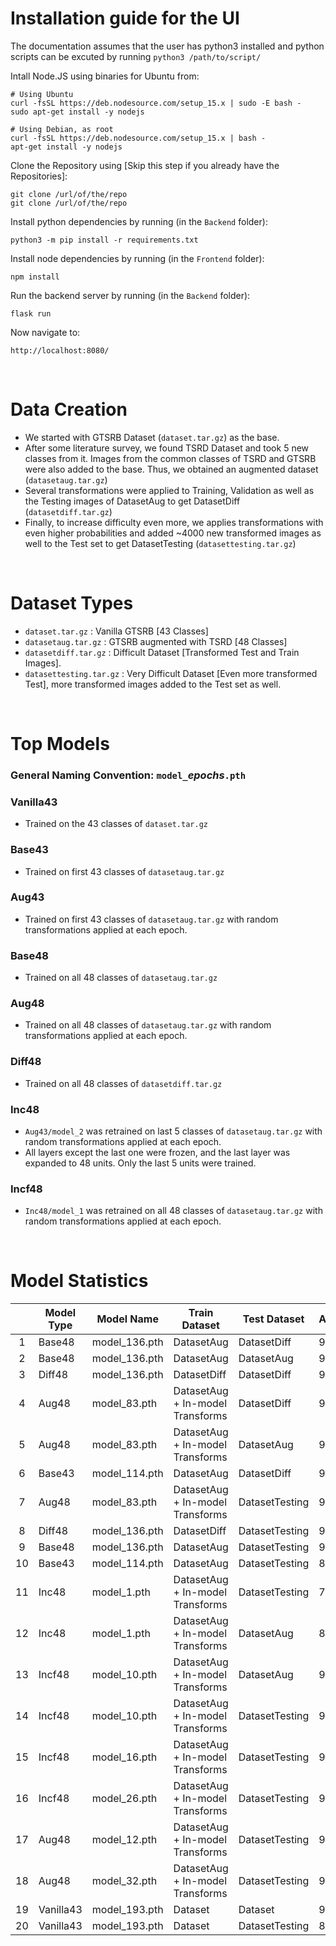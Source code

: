 # Installation guide for the UI

The documentation assumes that the user has python3 installed and python scripts can be excuted by running ```python3 /path/to/script/```

Intall Node.JS using binaries for Ubuntu from:

```
# Using Ubuntu
curl -fsSL https://deb.nodesource.com/setup_15.x | sudo -E bash -
sudo apt-get install -y nodejs

# Using Debian, as root
curl -fsSL https://deb.nodesource.com/setup_15.x | bash -
apt-get install -y nodejs
```

Clone the Repository using [Skip this step if you already have the Repositories]:
```
git clone /url/of/the/repo
git clone /url/of/the/repo
```

Install python dependencies by running (in the ```Backend``` folder):
```
python3 -m pip install -r requirements.txt
```

Install node dependencies by running (in the ```Frontend``` folder):
```
npm install
```

Run the backend server by running (in the ```Backend``` folder):
```
flask run
```

Now navigate to:
```
http://localhost:8080/
```

<br/>

# Data Creation

* We started with GTSRB Dataset (```dataset.tar.gz```) as the base.
* After some literature survey, we found TSRD Dataset and took 5 new classes from it. Images from the common classes of TSRD and GTSRB were also added to the base. Thus, we obtained an augmented dataset (```datasetaug.tar.gz```)
* Several transformations were applied to Training, Validation as well as the Testing images of DatasetAug to get DatasetDiff (```datasetdiff.tar.gz```)
* Finally, to increase difficulty even more, we applies transformations with even higher probabilities and added ~4000 new transformed images as well to the Test set to get DatasetTesting (```datasettesting.tar.gz```)

<br/>

# Dataset Types

* ```dataset.tar.gz``` : Vanilla GTSRB [43 Classes]
* ```datasetaug.tar.gz``` : GTSRB augmented with TSRD [48 Classes]
* ```datasetdiff.tar.gz``` : Difficult Dataset [Transformed Test and Train Images].
* ```datasettesting.tar.gz``` : Very Difficult Dataset [Even more transformed Test], more transformed images added to the Test set as well.

<br/>

# Top Models

### General Naming Convention: ```model_```<i>epochs</i>```.pth```

### Vanilla43

* Trained on the 43 classes of ```dataset.tar.gz```

### Base43

* Trained on first 43 classes of ```datasetaug.tar.gz```

### Aug43

* Trained on first 43 classes of ```datasetaug.tar.gz``` with random transformations applied at each epoch.

### Base48

* Trained on all 48 classes of ```datasetaug.tar.gz```

### Aug48

* Trained on all 48 classes of ```datasetaug.tar.gz``` with random transformations applied at each epoch.

### Diff48

* Trained on all 48 classes of ```datasetdiff.tar.gz```

### Inc48

* ```Aug43/model_2``` was retrained on last 5 classes of ```datasetaug.tar.gz``` with random transformations applied at each epoch. 
* All layers except the last one were frozen, and the last layer was expanded to 48 units. Only the last 5 units were trained.

### Incf48

* ```Inc48/model_1``` was retrained on all 48 classes of ```datasetaug.tar.gz``` with random transformations applied at each epoch.

<br/>

# Model Statistics

|    	| Model Type 	| Model Name    	| Train Dataset                    	| Test Dataset   	| Accuracy 	| F1 Score 	|
|:--:	|------------	|---------------	|----------------------------------	|----------------	|----------	|----------	|
|  1 	| Base48     	| model_136.pth 	| DatasetAug                       	| DatasetDiff    	|  93.166  	|   0.905  	|
|  2 	| Base48     	| model_136.pth 	| DatasetAug                       	| DatasetAug     	|  97.393  	|   0.954  	|
|  3 	| Diff48     	| model_136.pth 	| DatasetDiff                      	| DatasetDiff    	|  95.322  	|   0.931  	|
|  4 	| Aug48      	| model_83.pth  	| DatasetAug + In-model Transforms 	| DatasetDiff    	|  97.118  	|   0.957  	|
|  5 	| Aug48      	| model_83.pth  	| DatasetAug + In-model Transforms 	| DatasetAug     	|  98.701  	|   0.976  	|
|  6 	| Base43     	| model_114.pth 	| DatasetAug                       	| DatasetDiff    	|  91.033  	|   0.812  	|
|  7 	| Aug48      	| model_83.pth  	| DatasetAug + In-model Transforms 	| DatasetTesting 	|  96.311  	|   0.950  	|
|  8 	| Diff48     	| model_136.pth 	| DatasetDiff                      	| DatasetTesting 	|  94.074  	|   0.919  	|
|  9 	| Base48     	| model_136.pth 	| DatasetAug                       	| DatasetTesting 	|  91.119  	|   0.884  	|
| 10 	| Base43     	| model_114.pth 	| DatasetAug                       	| DatasetTesting 	|  89.080  	|   0.794  	|
| 11 	| Inc48      	| model_1.pth   	| DatasetAug + In-model Transforms 	| DatasetTesting 	|  74.529  	|   0.756  	|
| 12 	| Inc48      	| model_1.pth   	| DatasetAug + In-model Transforms 	| DatasetAug     	|  80.683  	|   0.817  	|
| 13 	| Incf48     	| model_10.pth  	| DatasetAug + In-model Transforms 	| DatasetAug     	|  98.387  	|   0.973  	|
| 14 	| Incf48     	| model_10.pth  	| DatasetAug + In-model Transforms 	| DatasetTesting 	|  94.616  	|   0.928  	|
| 15 	| Incf48     	| model_16.pth  	| DatasetAug + In-model Transforms 	| DatasetTesting 	|  95.280  	|   0.937  	|
| 16 	| Incf48     	| model_26.pth  	| DatasetAug + In-model Transforms 	| DatasetTesting 	|  95.769  	|   0.945  	|
| 17 	| Aug48      	| model_12.pth  	| DatasetAug + In-model Transforms 	| DatasetTesting 	|  91.900  	|   0.898  	|
| 18 	| Aug48      	| model_32.pth  	| DatasetAug + In-model Transforms 	| DatasetTesting 	|  94.773  	|   0.929  	|
| 19 	| Vanilla43  	| model_193.pth 	| Dataset                          	| Dataset        	|  97.736  	|   0.958  	|
| 20 	| Vanilla43  	| model_193.pth 	| Dataset                          	| DatasetTesting 	|  88.282  	|   0.777  	|

<br/>